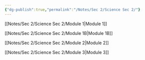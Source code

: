 ```yaml
---
{"dg-publish":true,"permalink":"/Notes/Sec 2/Science Sec 2/"}
---
```




[[Notes/Sec 2/Science Sec 2/Module 1\|Module 1]]

[[Notes/Sec 2/Science Sec 2/Module 1B\|Module 1B]]

[[Notes/Sec 2/Science Sec 2/Module 2\|Module 2]]

[[Notes/Sec 2/Science Sec 2/Module 3\|Module 3]]